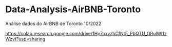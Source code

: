 # Data-Analysis-AirBNB-Toronto
Análise dados do AirBNB de Toronto 10/2022

https://colab.research.google.com/drive/1Hy7oxvzhCfNt5_PbQTU_ORulWl1zWzvt?usp=sharing
